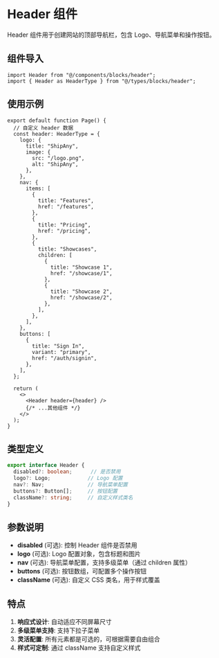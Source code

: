 # Header 组件

Header 组件用于创建网站的顶部导航栏，包含 Logo、导航菜单和操作按钮。

## 组件导入

```tsx
import Header from "@/components/blocks/header";
import { Header as HeaderType } from "@/types/blocks/header";
```

## 使用示例

```tsx
export default function Page() {
  // 自定义 header 数据
  const header: HeaderType = {
    logo: {
      title: "ShipAny",
      image: {
        src: "/logo.png",
        alt: "ShipAny",
      },
    },
    nav: {
      items: [
        {
          title: "Features",
          href: "/features",
        },
        {
          title: "Pricing",
          href: "/pricing",
        },
        {
          title: "Showcases",
          children: [
            {
              title: "Showcase 1",
              href: "/showcase/1",
            },
            {
              title: "Showcase 2",
              href: "/showcase/2",
            },
          ],
        },
      ],
    },
    buttons: [
      {
        title: "Sign In",
        variant: "primary",
        href: "/auth/signin",
      },
    ],
  };

  return (
    <>
      <Header header={header} />
      {/* ...其他组件 */}
    </>
  );
}
```

## 类型定义

```typescript
export interface Header {
  disabled?: boolean;      // 是否禁用
  logo?: Logo;            // Logo 配置
  nav?: Nav;              // 导航菜单配置
  buttons?: Button[];     // 按钮配置
  className?: string;     // 自定义样式类名
}
```

## 参数说明

- **disabled** (可选): 控制 Header 组件是否禁用
- **logo** (可选): Logo 配置对象，包含标题和图片
- **nav** (可选): 导航菜单配置，支持多级菜单（通过 children 属性）
- **buttons** (可选): 按钮数组，可配置多个操作按钮
- **className** (可选): 自定义 CSS 类名，用于样式覆盖

## 特点

1. **响应式设计**: 自动适应不同屏幕尺寸
2. **多级菜单支持**: 支持下拉子菜单
3. **灵活配置**: 所有元素都是可选的，可根据需要自由组合
4. **样式可定制**: 通过 className 支持自定义样式